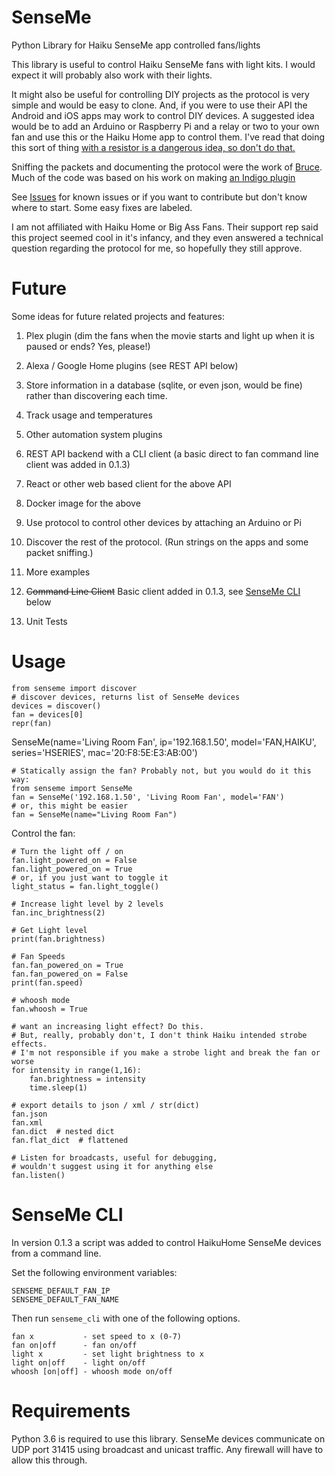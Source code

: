# SenseMe
Python Library for Haiku SenseMe app controlled fans/lights

This library is useful to control Haiku SenseMe fans with light kits. I would expect it will probably also work with their lights.

It might also be useful for controlling DIY projects as the protocol is very simple and would be easy to clone. And, if you were to use their API the Android and iOS apps may work to control DIY devices. A suggested idea would be to add an Arduino or Raspberry Pi and a relay or two to your own fan and use this or the Haiku Home app to control them. I've read that doing this sort of thing [with a resistor is a dangerous idea, so don't do that.](https://arstechnica.com/civis/viewtopic.php?t=1263401)

Sniffing the packets and documenting the protocol were the work of [Bruce](http://bruce.pennypacker.org/tag/senseme-plugin/). Much of the code was based on his work on making [an Indigo plugin](https://github.com/bpennypacker/SenseME-Indigo-Plugin)

See [Issues](issues) for known issues or if you want to contribute but don't know where to start. Some easy fixes are labeled.

I am not affiliated with Haiku Home or Big Ass Fans. Their support rep said this project seemed cool in it's infancy, and they even answered a technical question regarding the protocol for me, so hopefully they still approve.

# Future
Some ideas for future related projects and features:

 1. Plex plugin (dim the fans when the movie starts and light up when it is paused or ends? Yes, please!)

 2. Alexa / Google Home plugins (see REST API below)

 3. Store information in a database (sqlite, or even json, would be fine) rather than discovering each time.

 4. Track usage and temperatures

 5. Other automation system plugins

 6. REST API backend with a CLI client (a basic direct to fan command line client was added in 0.1.3)

 7. React or other web based client for the above API

 8. Docker image for the above

 9. Use protocol to control other devices by attaching an Arduino or Pi

 10. Discover the rest of the protocol. (Run strings on the apps and some packet sniffing.)

 11. More examples

 12. ~~Command Line Client~~ Basic client added in 0.1.3, see [SenseMe CLI](#cli) below
 
 13. Unit Tests


# Usage
    from senseme import discover
    # discover devices, returns list of SenseMe devices
    devices = discover()
    fan = devices[0]
    repr(fan)

SenseMe(name='Living Room Fan', ip='192.168.1.50', model='FAN,HAIKU', series='HSERIES', mac='20:F8:5E:E3:AB:00')


    # Statically assign the fan? Probably not, but you would do it this way:
    from senseme import SenseMe
    fan = SenseMe('192.168.1.50', 'Living Room Fan', model='FAN')
    # or, this might be easier
    fan = SenseMe(name="Living Room Fan")

Control the fan:

    # Turn the light off / on
    fan.light_powered_on = False
    fan.light_powered_on = True
    # or, if you just want to toggle it
    light_status = fan.light_toggle()

    # Increase light level by 2 levels
    fan.inc_brightness(2)

    # Get Light level
    print(fan.brightness)

    # Fan Speeds
    fan.fan_powered_on = True
    fan.fan_powered_on = False
    print(fan.speed)

    # whoosh mode
    fan.whoosh = True

    # want an increasing light effect? Do this.
    # But, really, probably don't, I don't think Haiku intended strobe effects.
    # I'm not responsible if you make a strobe light and break the fan or worse
    for intensity in range(1,16):
        fan.brightness = intensity
        time.sleep(1)

    # export details to json / xml / str(dict)
    fan.json
    fan.xml
    fan.dict  # nested dict
    fan.flat_dict  # flattened

    # Listen for broadcasts, useful for debugging,
    # wouldn't suggest using it for anything else
    fan.listen()

# SenseMe CLI <a id="cli"></a>
In version 0.1.3 a script was added to control HaikuHome SenseMe devices from a command line.

Set the following environment variables:

    SENSEME_DEFAULT_FAN_IP
    SENSEME_DEFAULT_FAN_NAME

Then run `senseme_cli` with one of the following options.

    fan x           - set speed to x (0-7)
    fan on|off      - fan on/off
    light x         - set light brightness to x
    light on|off    - light on/off
    whoosh [on|off] - whoosh mode on/off

# Requirements
Python 3.6 is required to use this library.
SenseMe devices communicate on UDP port 31415 using broadcast and unicast traffic. Any firewall will have to allow this through.

